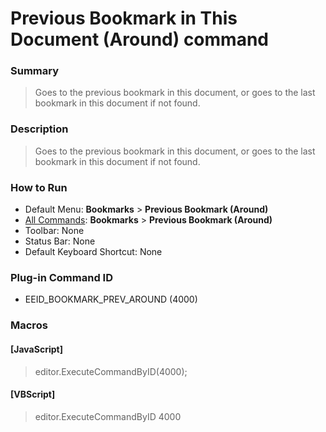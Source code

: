 # Previous Bookmark in This Document (Around) command

### Summary

> Goes to the previous bookmark in this document, or goes to the last bookmark in this document if not found.

### Description

> Goes to the previous bookmark in this document, or goes to the last bookmark in this document if not found.

### How to Run

- Default Menu: **Bookmarks** \> **Previous Bookmark (Around)**
- [All Commands](../tools/all_commands): **Bookmarks** \> **Previous Bookmark (Around)**
- Toolbar: None
- Status Bar: None
- Default Keyboard Shortcut: None

### Plug-in Command ID

- EEID\_BOOKMARK\_PREV\_AROUND (4000)

### Macros

#### \[JavaScript\]

> editor.ExecuteCommandByID(4000);

#### \[VBScript\]

> editor.ExecuteCommandByID 4000
